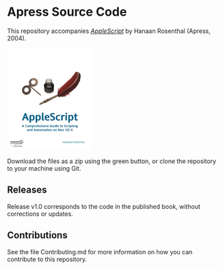 # Apress Source Code

This repository accompanies [*AppleScript*](http://www.apress.com/9781590594049) by Hanaan Rosenthal (Apress, 2004).

[comment]: #cover
![Cover image](9781590594049.jpg)

Download the files as a zip using the green button, or clone the repository to your machine using Git.

## Releases

Release v1.0 corresponds to the code in the published book, without corrections or updates.

## Contributions

See the file Contributing.md for more information on how you can contribute to this repository.
